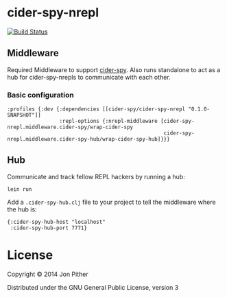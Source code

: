 # cider-spy-nrepl

[![Build Status](https://travis-ci.org/jonpither/cider-spy-nrepl.svg?branch=master)](https://travis-ci.org/jonpither/cider-spy-nrepl)

## Middleware

Required Middleware to support [cider-spy](https://github.com/jonpither/cider-spy). Also runs standalone to act as a hub for cider-spy-nrepls to communicate with each other.

### Basic configuration

    :profiles {:dev {:dependencies [[cider-spy/cider-spy-nrepl "0.1.0-SNAPSHOT"]]
                     :repl-options {:nrepl-middleware [cider-spy-nrepl.middleware.cider-spy/wrap-cider-spy
                                                       cider-spy-nrepl.middleware.cider-spy-hub/wrap-cider-spy-hub]}}}
## Hub

Communicate and track fellow REPL hackers by running a hub:

`lein run`

Add a `.cider-spy-hub.clj` file to your project to tell the middleware where the hub is:

    {:cider-spy-hub-host "localhost"
     :cider-spy-hub-port 7771}

# License

Copyright © 2014 Jon Pither

Distributed under the GNU General Public License, version 3
